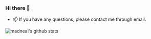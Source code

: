 ### Hi there 👋

<!--
**lahmXu/lahmXu** is a ✨ _special_ ✨ repository because its `README.md` (this file) appears on your GitHub profile.

Here are some ideas to get you started:

- 🔭 I’m currently working on ...
- 🌱 I’m currently learning ...
- 👯 I’m looking to collaborate on ...
- 🤔 I’m looking for help with ...
- 💬 Ask me about ...
- 📫 How to reach me: ...
- 😄 Pronouns: ...
- ⚡ Fun fact: ...

- 🔭 I’m currently working on beego and cloud native
- 🌱 I’m currently learning cloud native
-->

- 📫  If you have any questions, please contact me through email.

![madneal's github stats](https://github-readme-stats.vercel.app/api?username=lahmXu&show_icons=true&theme=radical)


